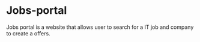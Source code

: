 # Jobs-portal
Jobs portal is a website that allows user to search for a IT job and company to create a offers. 
